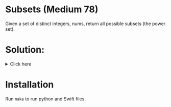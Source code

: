 # Subsets (Medium 78)
Given a set of distinct integers, nums, return all possible subsets
(the power set).

# Solution:

<details><summary>Click here</summary>  
Use backtracking, and add temp to result every recursive call. Use one element,
then backtrack, then unuse it. Pass index to next recursive call. O(n2^n) time,
O (n!) space.

<br></br>

</details>

# Installation
Run `make` to run python and Swift files.
